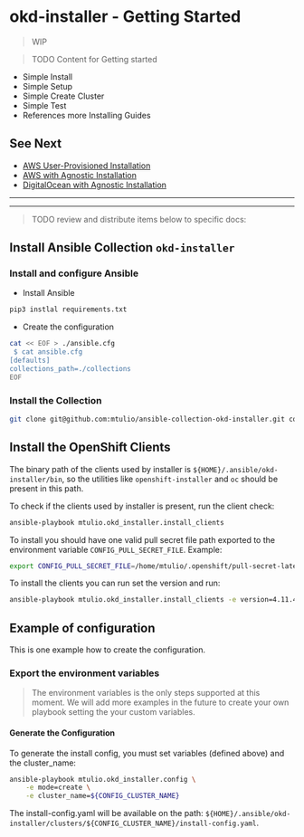 # okd-installer - Getting Started

> WIP

> TODO Content for Getting started

- Simple Install
- Simple Setup
- Simple Create Cluster
- Simple Test
- References more Installing Guides

## See Next

- [AWS User-Provisioned Installation](./installing/aws-upi.md)
- [AWS with Agnostic Installation](./installing/aws-agnostic.md)
- [DigitalOcean with Agnostic Installation](./installing/digitalOcean-agnostic.md)

---
---

> TODO review and distribute items below to specific docs:

## Install Ansible Collection `okd-installer`

### Install and configure Ansible

- Install Ansible
```bash
pip3 instlal requirements.txt
```

- Create the configuration

```bash
cat << EOF > ./ansible.cfg
 $ cat ansible.cfg 
[defaults]
collections_path=./collections
EOF
```

### Install the Collection

```bash
git clone git@github.com:mtulio/ansible-collection-okd-installer.git collections/ansible_collections/mtulio/okd_installer/
```

## Install the OpenShift Clients <a name="install-clients"></a>

The binary path of the clients used by installer is `${HOME}/.ansible/okd-installer/bin`, so the utilities like `openshift-installer` and `oc` should be present in this path.

To check if the clients used by installer is present, run the client check:

```bash
ansible-playbook mtulio.okd_installer.install_clients
```

To install you should have one valid pull secret file path exported to the environment variable `CONFIG_PULL_SECRET_FILE`. Example:

```bash
export CONFIG_PULL_SECRET_FILE=/home/mtulio/.openshift/pull-secret-latest.json
```

To install the clients you can run set the version and run:

```bash
ansible-playbook mtulio.okd_installer.install_clients -e version=4.11.4
```

## Example of configuration <a name="install-config"></a>

This is one example how to create the configuration.

### Export the environment variables

> The environment variables is the only steps supported at this moment. We will add more examples in the future to create your own playbook setting the your custom variables.


#### Generate the Configuration

To generate the install config, you must set variables (defined above) and the cluster_name:

```bash
ansible-playbook mtulio.okd_installer.config \
    -e mode=create \
    -e cluster_name=${CONFIG_CLUSTER_NAME}
```

The install-config.yaml will be available on the path: `${HOME}/.ansible/okd-installer/clusters/${CONFIG_CLUSTER_NAME}/install-config.yaml`.
